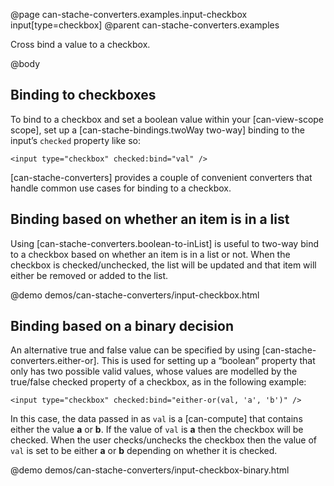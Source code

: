 @page can-stache-converters.examples.input-checkbox input[type=checkbox]
@parent can-stache-converters.examples

Cross bind a value to a checkbox.

@body

## Binding to checkboxes

To bind to a checkbox and set a boolean value within your [can-view-scope scope], set up a [can-stache-bindings.twoWay two-way] binding to the input’s `checked` property like so:

```
<input type="checkbox" checked:bind="val" />
```

[can-stache-converters] provides a couple of convenient converters that handle common use cases for binding to a checkbox.

## Binding based on whether an item is in a list

Using [can-stache-converters.boolean-to-inList] is useful to two-way bind to a checkbox based on whether an item is in a list or not. When the checkbox is checked/unchecked, the list will be updated and that item will either be removed or added to the list.

@demo demos/can-stache-converters/input-checkbox.html

## Binding based on a binary decision

An alternative true and false value can be specified by using [can-stache-converters.either-or]. This is used for setting up a “boolean” property that only has two possible valid values, whose values are modelled by the true/false checked property of a checkbox, as in the following example:


```
<input type="checkbox" checked:bind="either-or(val, 'a', 'b')" />
```

In this case, the data passed in as `val` is a [can-compute] that contains either the value **a** or **b**. If the value of `val` is **a** then the checkbox will be checked. When the user checks/unchecks the checkbox then the value of `val` is set to be either **a** or **b** depending on whether it is checked.

@demo demos/can-stache-converters/input-checkbox-binary.html
